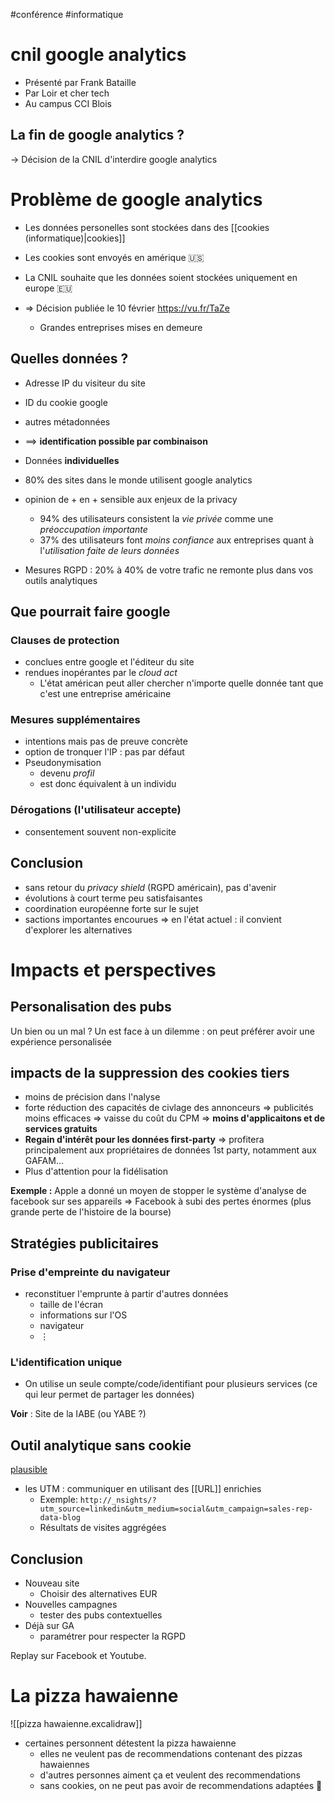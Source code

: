 #conférence #informatique 
# cnil google analytics
 - Présenté par Frank Bataille
 - Par Loir et cher tech
 - Au campus CCI Blois

## La fin de google analytics ?
-> Décision de la CNIL d'interdire google analytics


# Problème de google analytics
 - Les données personelles sont stockées dans des [[cookies (informatique)|cookies]]
 - Les cookies sont envoyés en amérique 🇺🇸
 - La CNIL souhaite que les données soient stockées uniquement en europe 🇪🇺

- => Décision publiée le 10 février https://vu.fr/TaZe
    - Grandes entreprises mises en demeure

## Quelles données ?
 - Adresse IP du visiteur du site
 - ID du cookie google
 - autres métadonnées
 - ==> **identification possible par combinaison**

 - Données **individuelles**

 - 80% des sites dans le monde utilisent google analytics

 - opinion de + en + sensible aux enjeux de la privacy
     - 94% des utilisateurs consistent la _vie privée_ comme une _préoccupation importante_
     - 37% des utilisateurs font _moins confiance_ aux entreprises quant à l'_utilisation faite de leurs données_

 - Mesures RGPD : 20% à 40% de votre trafic ne remonte plus dans vos outils analytiques



## Que pourrait faire google
### Clauses de protection
 - conclues entre google et l'éditeur du site
 - rendues inopérantes par le _cloud act_
     - L'état américan peut aller chercher n'importe quelle donnée tant que c'est une entreprise américaine
  
### Mesures supplémentaires
 - intentions mais pas de preuve concrète
 - option de tronquer l'IP : pas par défaut
 - Pseudonymisation
     - devenu _profil_
     - est donc équivalent à un individu

### Dérogations (l'utilisateur accepte)
 - consentement souvent non-explicite

## Conclusion
 - sans retour du _privacy shield_ (RGPD américain), pas d'avenir
 - évolutions à court terme peu satisfaisantes
 - coordination européenne forte sur le sujet
 - sactions importantes encourues
=> en l'état actuel : il convient d'explorer les alternatives


# Impacts et perspectives

## Personalisation des pubs
Un bien ou un mal ?
Un est face à un dilemme : on peut préférer avoir une expérience personalisée

## impacts de la suppression des cookies tiers

 - moins de précision dans l'nalyse
 - forte réduction des capacités de civlage des annonceurs => publicités moins efficaces => vaisse du coût du CPM => **moins d'applicaitons et de services gratuits**
 - **Regain d'intérêt pour les données first-party** => profitera principalement aux propriétaires de données 1st party, notamment aux GAFAM...
 - Plus d'attention pour la fidélisation

**Exemple :** Apple a donné un moyen de stopper le système d'analyse de facebook sur ses appareils
=> Facebook à subi des pertes énormes (plus grande perte de l'histoire de la bourse)

## Stratégies publicitaires
### Prise d'empreinte du navigateur
 - reconstituer l'emprunte à partir d'autres données
     - taille de l'écran
     - informations sur l'OS
     - navigateur
     - $\vdots$

### L'identification unique
 - On utilise un seule compte/code/identifiant pour plusieurs services (ce qui leur permet de partager les données)


**Voir** : Site de la IABE (ou YABE ?)


## Outil analytique sans cookie
[plausible](https://plausible.io/plausible.io)

 - les UTM : communiquer en utilisant des [[URL]] enrichies
     - Exemple: `http://_nsights/?utm_source=linkedin&utm_medium=social&utm_campaign=sales-rep-data-blog`
     - Résultats de visites aggrégées


## Conclusion

 - Nouveau site
     - Choisir des alternatives EUR
 - Nouvelles campagnes
     - tester des pubs contextuelles
 - Déjà sur GA
     - paramétrer pour respecter la RGPD


Replay sur Facebook et Youtube.

# La pizza hawaienne
![[pizza hawaienne.excalidraw]]
 - certaines personnent détestent la pizza hawaienne
     - elles ne veulent pas de recommendations contenant des pizzas hawaiennes
     - d'autres personnes aiment ça et veulent des recommendations
     - sans cookies, on ne peut pas avoir de recommendations adaptées 🙁
